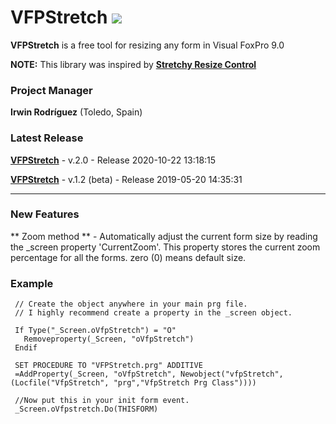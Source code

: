 # VFPStretch ![](images/prg.gif)

**VFPStretch** is a free tool for resizing any form in Visual FoxPro 9.0

**NOTE:** This library was inspired by **[Stretchy Resize Control](http://www.codemine.com/Download.htm)**

### Project Manager

**Irwin Rodríguez** (Toledo, Spain)

### Latest Release

**[VFPStretch](/README.md)** - v.2.0 - Release 2020-10-22 13:18:15

**[VFPStretch](/README.md)** - v.1.2 (beta) - Release 2019-05-20 14:35:31

<hr>

### New Features

** Zoom method ** - Automatically adjust the current form size by reading the _screen property 'CurrentZoom'. This property stores the current zoom percentage for all the forms. zero (0) means default size.

### Example

```xBase
 // Create the object anywhere in your main prg file.
 // I highly recommend create a property in the _screen object.
 
 If Type("_Screen.oVfpStretch") = "O"
   Removeproperty(_Screen, "oVfpStretch")
 Endif
 
 SET PROCEDURE TO "VFPStretch.prg" ADDITIVE 
 =AddProperty(_Screen, "oVfpStretch", Newobject("vfpStretch",(Locfile("VfpStretch", "prg","VfpStretch Prg Class"))))
 
 //Now put this in your init form event.
 _Screen.oVfpstretch.Do(THISFORM)
 
```
